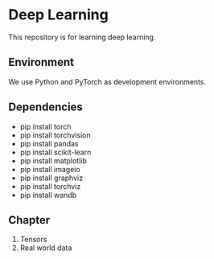 # Deep Learning
This repository is for learning deep learning.

## Environment
We use Python and PyTorch as development environments.

## Dependencies
- pip install torch 
- pip install torchvision
- pip install pandas 
- pip install scikit-learn 
- pip install matplotlib 
- pip install imageio 
- pip install graphviz 
- pip install torchviz
- pip install wandb

## Chapter
1. Tensors
2. Real world data
